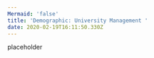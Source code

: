```yaml
---
Mermaid: 'false'
title: 'Demographic: University Management '
date: 2020-02-19T16:11:50.330Z
---
```

placeholder
